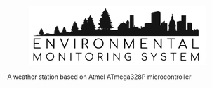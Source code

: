<p align="center" style="text-align: center;">
<img src="https://github.com/Ewlbo/Environmental-Monitoring-System/blob/master/LOGO.png" width="80%">

A weather station based on Atmel ATmega328P microcontroller 
</p>




